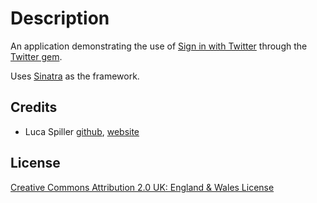 # Description

An application demonstrating the use of [Sign in with 
Twitter](http://apiwiki.twitter.com/Sign-in-with-Twitter) through the 
[Twitter gem](http://twitter.rubyforge.org/).

Uses [Sinatra](http://www.sinatrarb.com/) as the framework.

## Credits

* Luca Spiller 
[github](http://www.github.com/lucaspiller/), 
[website](http//www.stackednotion.com)

## License

[Creative Commons Attribution 2.0 UK: England & Wales 
License](http://creativecommons.org/licenses/by/2.0/uk/)
